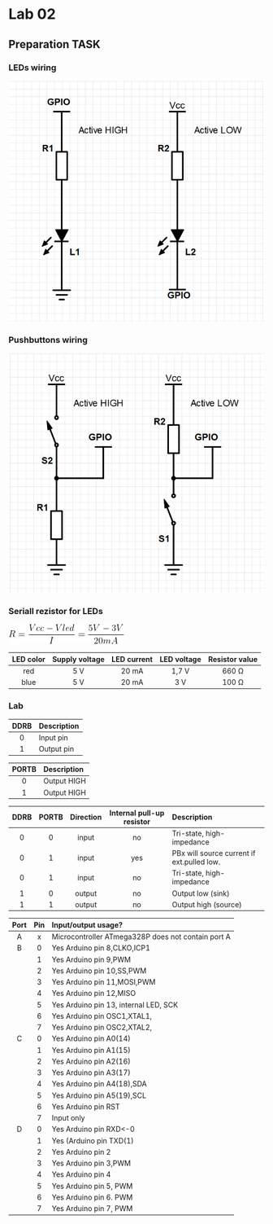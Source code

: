 # Lab 02

## Preparation TASK
### LEDs wiring

<img src = "https://github.com/Vojvyp/Digital-electronics-2/blob/master/Labs/02-leds/pictures/LEDs%20wiring.png">

### Pushbuttons wiring

<img src = "https://github.com/Vojvyp/Digital-electronics-2/blob/master/Labs/02-leds/pictures/Pushbuttons%20wiring.png">

### Seriall rezistor for LEDs
<img src = "https://github.com/Vojvyp/Digital-electronics-2/blob/master/Labs/02-leds/pictures/equination.png">


| **LED color** | **Supply voltage** | **LED current** | **LED voltage** | **Resistor value** |
| :-: | :-: | :-: | :-: | :-: |
| red | 5&nbsp;V | 20&nbsp;mA | 1,7&nbsp;V | 660&nbsp;&Omega; |
| blue | 5&nbsp;V | 20&nbsp;mA | 3&nbsp;V| 100&nbsp;&Omega; |

### Lab

| **DDRB** | **Description** |
| :-: | :-- |
| 0 | Input pin |
| 1 | Output pin |

| **PORTB** | **Description** |
| :-: | :-- |
| 0 | Output HIGH |
| 1 | Output HIGH |

| **DDRB** | **PORTB** | **Direction** | **Internal pull-up resistor** | **Description** |
| :-:| :-: | :-: | :-: | :-- |
| 0 | 0 | input | no | Tri-state, high-impedance |
| 0 | 1 | input | yes | PBx will source current if ext.pulled low.|
| 0 | 1 | input | no | Tri-state, high-impedance |
| 1 | 0 | output | no | Output low (sink) |
| 1 | 1 | output | no | Output high (source) |

| **Port** | **Pin** | **Input/output usage?** |
| :-: | :-: | :-- |
| A | x | Microcontroller ATmega328P does not contain port A |
| B | 0 | Yes Arduino pin 8,CLKO,ICP1|
|   | 1 | Yes Arduino pin 9,PWM |
|   | 2 | Yes Arduino pin 10,SS,PWM |
|   | 3 | Yes Arduino pin 11,MOSI,PWM |
|   | 4 | Yes Arduino pin 12,MISO |
|   | 5 | Yes Arduino pin 13, internal LED, SCK |
|   | 6 | Yes Arduino pin OSC1,XTAL1, |
|   | 7 | Yes Arduino pin OSC2,XTAL2, |
| C | 0 | Yes Arduino pin A0(14) |
|   | 1 | Yes Arduino pin A1(15) |
|   | 2 | Yes Arduino pin A2(16) |
|   | 3 | Yes Arduino pin A3(17) |
|   | 4 | Yes Arduino pin A4(18),SDA |
|   | 5 | Yes Arduino pin A5(19),SCL |
|   | 6 | Yes Arduino pin RST  |
|   | 7 | Input only  |
| D | 0 | Yes Arduino pin RXD<-0 |
|   | 1 | Yes (Arduino pin TXD(1) |
|   | 2 | Yes Arduino pin 2 |
|   | 3 | Yes Arduino pin 3,PWM |
|   | 4 | Yes Arduino pin 4 |
|   | 5 | Yes Arduino pin 5, PWM |
|   | 6 | Yes Arduino pin 6. PWM |
|   | 7 | Yes Arduino pin 7, PWM |
